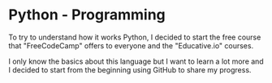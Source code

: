 # Python - Programming

To try to understand how it works Python, I decided to start the free course that "FreeCodeCamp" offers to everyone and the "Educative.io" courses. 

I only know the basics about this language but I want to learn a lot more and I decided to start from the beginning using GitHub to share my progress.






